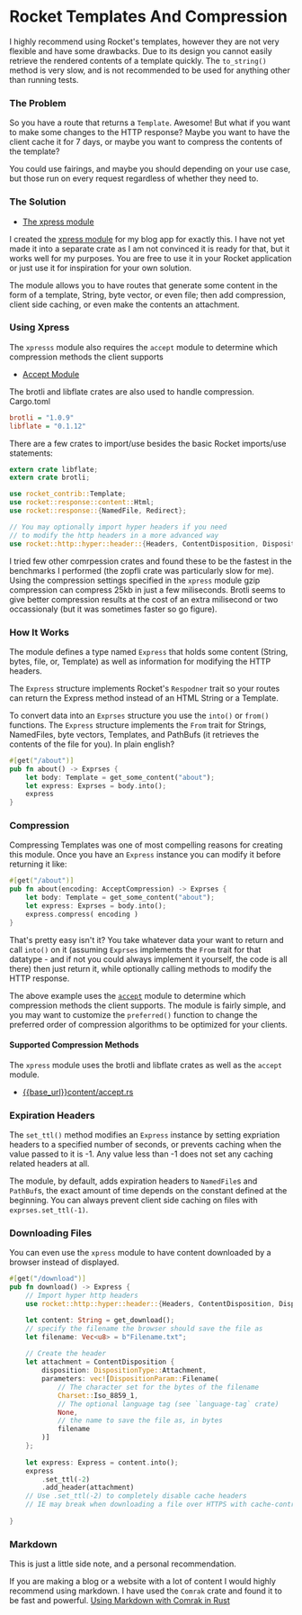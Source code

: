 
# Rocket Templates And Compression

I highly recommend using Rocket's templates, however they are not very flexible and have some drawbacks.  Due to its design you cannot easily retrieve the rendered contents of a template quickly.  The `to_string()` method is very slow, and is not recommended to be used for anything other than running tests.

### The Problem
So you have a route that returns a `Template`.  Awesome!  But what if you want to make some changes to the HTTP response?  Maybe you want to have the client cache it for 7 days, or maybe you want to compress the contents of the template?

You could use fairings, and maybe you should depending on your use case, but those run on every request regardless of whether they need to.

### The Solution

- [The xpress module]({{base_url}}content/xpress.rs)

I created the [xpress module]({{baes_url}}content/xpress.rs) for my blog app for exactly this.  I have not yet made it into a separate crate as I am not convinced it is ready for that, but it works well for my purposes.  You are free to use it in your Rocket application or just use it for inspiration for your own solution.

The module allows you to have routes that generate some content in the form of a template, String, byte vector, or even file; then add compression, client side caching, or even make the contents an attachment.


### Using Xpress

The `xpresss` module also requires the `accept` module to determine which compression methods the client supports
- [Accept Module]({{base_url}}content/accept.rs)

The brotli and libflate crates are also used to handle compression.
Cargo.toml
```ini
brotli = "1.0.9"
libflate = "0.1.12"
```

There are a few crates to import/use besides the basic Rocket imports/use statements:

```rust
extern crate libflate;
extern crate brotli;

use rocket_contrib::Template;
use rocket::response::content::Html;
use rocket::response::{NamedFile, Redirect};

// You may optionally import hyper headers if you need
// to modify the http headers in a more advanced way
use rocket::http::hyper::header::{Headers, ContentDisposition, DispositionType, DispositionParam, Charset};

```

I tried few other comrpession crates and found these to be the fastest in the benchmarks I performed (the zopfli crate was particularly slow for me).  Using the compression settings specified in the `xpress` module gzip compression can compress 25kb in just a few miliseconds.  Brotli seems to give better compression results at the cost of an extra milisecond or two occassionaly (but it was sometimes faster so go figure).

### How It Works
The module defines a type named `Express` that holds some content (String, bytes, file, or, Template) as well as information for modifying the HTTP headers.

The `Express` structure implements Rocket's `Respodner` trait so your routes can return the Express method instead of an HTML String or a Template.

To convert data into an `Exprses` structure you use the `into()` or `from()` functions.  The `Express` structure implements the `From` trait for Strings, NamedFiles, byte vectors, Templates, and PathBufs (it retrieves the contents of the file for you).  In plain english?
```rust
#[get("/about")]
pub fn about() -> Exprses {
    let body: Template = get_some_content("about");
    let express: Exprses = body.into();
    express
}
```

### Compression
Compressing Templates was one of most compelling reasons for creating this module.  Once you have an `Express` instance you can modify it before returning it like:

```rust
#[get("/about")]
pub fn about(encoding: AcceptCompression) -> Exprses {
    let body: Template = get_some_content("about");
    let express: Exprses = body.into();
    express.compress( encoding )
}
```

That's pretty easy isn't it?  You take whatever data your want to return and call `into()` on it (assuming `Exprses` implements the `From` trait for that datatype - and if not you could always implement it yourself, the code is all there) then just return it, while optionally calling methods to modify the HTTP response.

The above example uses the [`accept`]({{base_url}}content/accept.rs) module to determine which compression methods the client supports.  The module is fairly simple, and you may want to customize the `preferred()` function to change the preferred order of compression algorithms to be optimized for your clients.

#### Supported Compression Methods
The `xpress` module uses the brotli and libflate crates as well as the `accept` module.

- [{{base_url}}content/accept.rs]({{base_url}}content/accept.rs)

### Expiration Headers
The `set_ttl()` method modifies an `Express` instance by setting expriation headers to a specified number of seconds, or prevents caching when the value passed to it is -1.  Any value less than -1 does not set any caching related headers at all.

The module, by default, adds expiration headers to `NamedFile`s and `PathBuf`s, the exact amount of time depends on the constant defined at the beginning.  You can always prevent client side caching on files with `exprses.set_ttl(-1)`.

### Downloading Files
You can even use the `xpress` module to have content downloaded by a browser instead of displayed.

```rust
#[get("/download")]
pub fn download() -> Express {
    // Import hyper http headers
    use rocket::http::hyper::header::{Headers, ContentDisposition, DispositionType, DispositionParam, Charset};

    let content: String = get_download();
    // specify the filename the browser should save the file as
    let filename: Vec<u8> = b"Filename.txt";
    
    // Create the header
    let attachment = ContentDisposition {
        disposition: DispositionType::Attachment,
        parameters: vec![DispositionParam::Filename(
            // The character set for the bytes of the filename
            Charset::Iso_8859_1, 
            // The optional language tag (see `language-tag` crate)
            None, 
            // the name to save the file as, in bytes
            filename 
        )]
    };
    
    let express: Express = content.into();
    express
        .set_ttl(-2)
        .add_header(attachment)
    // Use .set_ttl(-2) to completely disable cache headers
    // IE may break when downloading a file over HTTPS with cache-control headers
    
}

```

### Markdown
This is just a little side note, and a personal recommendation.

If you are making a blog or a website with a lot of content I would highly recommend using markdown.  I have used the `Comrak` crate and found it to be fast and powerful.
[Using Markdown with Comrak in Rust]({{base_url}}content/markdown-comrak)

<!--
The solution presented here is just my approach to the problem, it may not be suitable for you, but maybe it is.
-->






